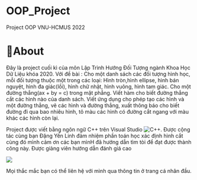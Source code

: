 # OOP_Project
Project OOP VNU-HCMUS 2022 
# 💫About 

Đây là project cuối kì của môn Lập Trình Hướng Đối Tượng ngành Khoa Học Dữ Liệu khóa 2020. 
Với đề bài : Cho một danh sách các đối tượng hình học, 
mỗi đối tượng thuộc một trong các loại: Hình tròn,hình ellipse, hình bán nguyệt, hình đa giác(lồi), hình chữ nhật, hình vuông, hình tam giác.
Cho một đường thẳng(ax + by = c) trong mặt phẳng.
Viết hàm cho biết đường thẳng cắt các hình nào của danh sách.
Viết ứng dụng cho phép tạo các hình và một đường thẳng, vẽ các hình và đường thẳng, xuất thông báo cho biết đường đi qua bao nhiêu hình, tô màu các hình có đường cắt ngang với màu khác các hình còn lại.

Project được viết bằng ngôn ngữ C++ trên Visual Studio ![C++](https://img.shields.io/badge/c++-%2300599C.svg?style=flat&logo=c%2B%2B&logoColor=white).
Được cộng tác cùng bạn Đặng Yến Linh đảm nhiệm phần toán học xác định hình cắt cùng đó mình cảm ơn các bạn mìnH đã hướng dẫn tìm tòi để đạt được thành công này. Được giảng viên hướng dẫn đánh giá cao

<img src="https://user-images.githubusercontent.com/73097560/115834477-dbab4500-a447-11eb-908a-139a6edaec5c.gif">

Mọi thắc mắc bạn có thể liên hệ với mình qua thông tin ở trang cá nhân đầu.
